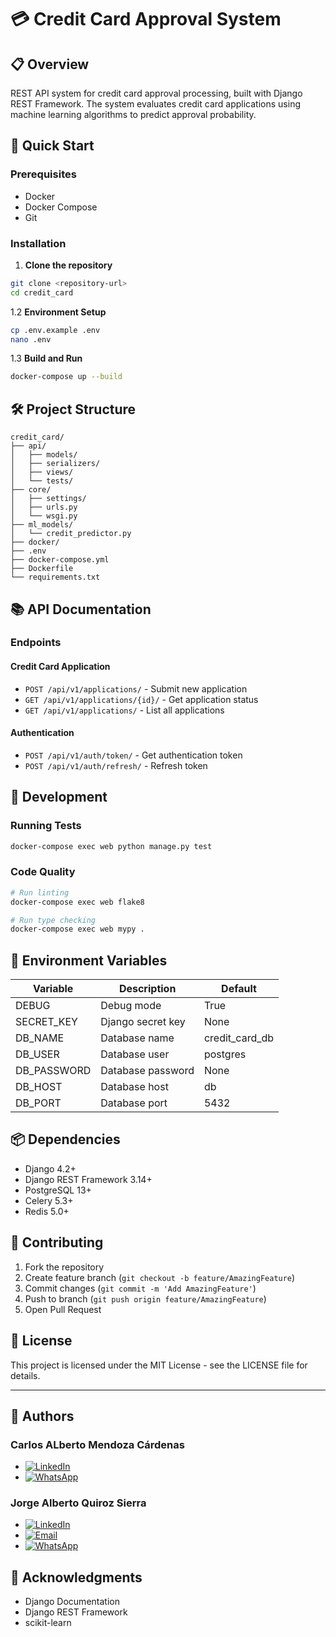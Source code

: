 # 💳 Credit Card Approval System

## 📋 Overview

REST API system for credit card approval processing, built with Django REST Framework. The system evaluates credit card applications using machine learning algorithms to predict approval probability.

## 🚀 Quick Start

### Prerequisites

- Docker
- Docker Compose
- Git

### Installation

1. **Clone the repository**

```bash
git clone <repository-url>
cd credit_card
```

1.2 **Environment Setup**

```bash
cp .env.example .env
nano .env
```

1.3 **Build and Run**

```bash
docker-compose up --build
```

## 🛠 Project Structure

```textnote
credit_card/
├── api/
│   ├── models/
│   ├── serializers/
│   ├── views/
│   └── tests/
├── core/
│   ├── settings/
│   ├── urls.py
│   └── wsgi.py
├── ml_models/
│   └── credit_predictor.py
├── docker/
├── .env
├── docker-compose.yml
├── Dockerfile
└── requirements.txt
```

## 📚 API Documentation

### Endpoints

#### Credit Card Application

- `POST /api/v1/applications/` - Submit new application
- `GET /api/v1/applications/{id}/` - Get application status
- `GET /api/v1/applications/` - List all applications

#### Authentication

- `POST /api/v1/auth/token/` - Get authentication token
- `POST /api/v1/auth/refresh/` - Refresh token

## 🔧 Development

### Running Tests

```bash
docker-compose exec web python manage.py test
```

### Code Quality

```bash
# Run linting
docker-compose exec web flake8

# Run type checking
docker-compose exec web mypy .
```

## 🔐 Environment Variables

| Variable | Description | Default |
|----------|-------------|---------|
| DEBUG | Debug mode | True |
| SECRET_KEY | Django secret key | None |
| DB_NAME | Database name | credit_card_db |
| DB_USER | Database user | postgres |
| DB_PASSWORD | Database password | None |
| DB_HOST | Database host | db |
| DB_PORT | Database port | 5432 |

## 📦 Dependencies

- Django 4.2+
- Django REST Framework 3.14+
- PostgreSQL 13+
- Celery 5.3+
- Redis 5.0+

## 🤝 Contributing

1. Fork the repository
2. Create feature branch (`git checkout -b feature/AmazingFeature`)
3. Commit changes (`git commit -m 'Add AmazingFeature'`)
4. Push to branch (`git push origin feature/AmazingFeature`)
5. Open Pull Request

## 📄 License

This project is licensed under the MIT License - see the LICENSE file for details.

---

## 👥 Authors

### **Carlos ALberto Mendoza Cárdenas**

- [![LinkedIn](https://img.shields.io/badge/LinkedIn-0A66C2?style=for-the-badge&logo=linkedin&logoColor=white&cacheBust=1)](https://www.linkedin.com/in/carlosalbertomc/)
- [![WhatsApp](https://img.shields.io/badge/WhatsApp-25D366?style=for-the-badge&logo=whatsapp&logoColor=white)](https://wa.me/526633312280?text=Hello%20Carlos,%20I'm%20interested%20in%20talking%20with%20you)

### **Jorge Alberto Quiroz Sierra**

- [![LinkedIn](https://img.shields.io/badge/LinkedIn-0A66C2?style=for-the-badge&logo=linkedin&logoColor=white)](https://www.linkedin.com/in/jorgealqs/)
- [![Email](https://img.shields.io/badge/Email-D14836?style=for-the-badge&logo=gmail&logoColor=white)](mailto:joralquisi@hotmail.com)
- [![WhatsApp](https://img.shields.io/badge/WhatsApp-25D366?style=for-the-badge&logo=whatsapp&logoColor=white)](https://wa.me/573193662738?text=Hello%20Jorge,%20I'm%20interested%20in%20talking%20with%20you)

## 🙏 Acknowledgments

- Django Documentation
- Django REST Framework
- scikit-learn

